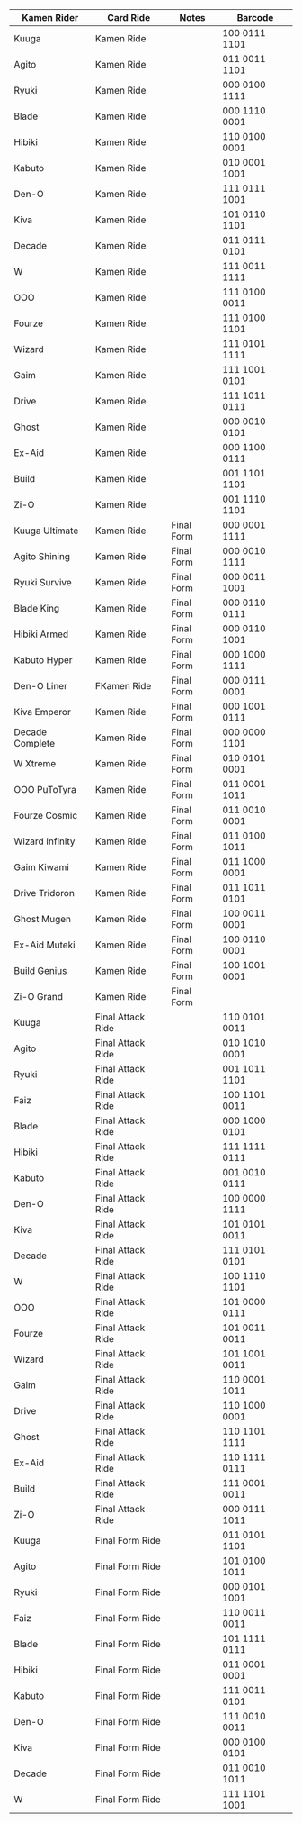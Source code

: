 
|Kamen Rider|Card Ride|Notes|Barcode|
|-----------|---------|-----|-------|
|Kuuga|Kamen Ride||100 0111 1101|
|Agito|Kamen Ride||011 0011 1101|
|Ryuki|Kamen Ride||000 0100 1111|
|Blade|Kamen Ride||000 1110 0001|			
|Hibiki|Kamen Ride||110 0100 0001|
|Kabuto|Kamen Ride||010 0001 1001|
|Den-O|Kamen Ride||111 0111 1001|
|Kiva|Kamen Ride||101 0110 1101|
|Decade|Kamen Ride||011 0111 0101|
|W|Kamen Ride||111 0011 1111|
|OOO|Kamen Ride||111 0100 0011|
|Fourze|Kamen Ride||111 0100 1101|
|Wizard|Kamen Ride||111 0101 1111|
|Gaim|Kamen Ride||111 1001 0101|
|Drive|Kamen Ride||111 1011 0111|
|Ghost|Kamen Ride||000 0010 0101|
|Ex-Aid|Kamen Ride||000 1100 0111|
|Build|Kamen Ride||001 1101 1101|
|Zi-O|Kamen Ride||001 1110 1101|
|Kuuga Ultimate|Kamen Ride|Final Form|000 0001 1111|
|Agito Shining|Kamen Ride|Final Form|000 0010 1111|
|Ryuki Survive|Kamen Ride|Final Form|000 0011 1001|
|Blade King|Kamen Ride|Final Form|000 0110 0111|
|Hibiki Armed|Kamen Ride|Final Form|000 0110 1001|
|Kabuto Hyper|Kamen Ride|Final Form|000 1000 1111|
|Den-O Liner|FKamen Ride|Final Form|000 0111 0001|
|Kiva Emperor|Kamen Ride|Final Form|000 1001 0111|
|Decade Complete|Kamen Ride|Final Form|000 0000 1101|
|W Xtreme|Kamen Ride|Final Form|010 0101 0001|
|OOO PuToTyra|Kamen Ride|Final Form|011 0001 1011|
|Fourze Cosmic|Kamen Ride|Final Form|011 0010 0001|
|Wizard Infinity|Kamen Ride|Final Form|011 0100 1011|
|Gaim Kiwami|Kamen Ride|Final Form|011 1000 0001|
|Drive Tridoron|Kamen Ride|Final Form|011 1011 0101|
|Ghost Mugen|Kamen Ride|Final Form|100 0011 0001|
|Ex-Aid Muteki|Kamen Ride|Final Form|100 0110 0001|
|Build Genius|Kamen Ride|Final Form|100 1001 0001|
|Zi-O Grand|Kamen Ride|Final Form||
|Kuuga|Final Attack Ride||110 0101 0011|
|Agito|Final Attack Ride||010 1010 0001|
|Ryuki|Final Attack Ride||001 1011 1101|
|Faiz	|Final Attack Ride||100 1101 0011|
|Blade|Final Attack Ride||000 1000 0101|
|Hibiki|Final Attack Ride||111 1111 0111|
|Kabuto|Final Attack Ride||001 0010 0111|
|Den-O|Final Attack Ride||100 0000 1111|
|Kiva|Final Attack Ride||101 0101 0011|
|Decade|Final Attack Ride||111 0101 0101|
|W|Final Attack Ride||100 1110 1101|
|OOO|Final Attack Ride||101 0000 0111|
|Fourze|Final Attack Ride||101 0011 0011|
|Wizard|Final Attack Ride||101 1001 0011|
|Gaim|Final Attack Ride||110 0001 1011|
|Drive|Final Attack Ride||110 1000 0001|
|Ghost|Final Attack Ride||110 1101 1111|
|Ex-Aid|Final Attack Ride||110 1111 0111|
|Build|Final Attack Ride||111 0001 0011|
|Zi-O|Final Attack Ride||000 0111 1011|
|Kuuga|Final Form Ride||011 0101 1101|
|Agito|Final Form Ride||101 0100 1011|
|Ryuki|Final Form Ride||000 0101 1001|
|Faiz|Final Form Ride||110 0011 0011|
|Blade|Final Form Ride||101 1111 0111|
|Hibiki|Final Form Ride||011 0001 0001|
|Kabuto|Final Form Ride||111 0011 0101|
|Den-O|Final Form Ride||111 0010 0011|
|Kiva|Final Form Ride||000 0100 0101|
|Decade|Final Form Ride||011 0010 1011|
|W|Final Form Ride||111 1101 1001|

